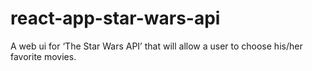 # react-app-star-wars-api
A web ui for ‘The Star Wars API’ that will
allow a user to choose his/her favorite movies.
